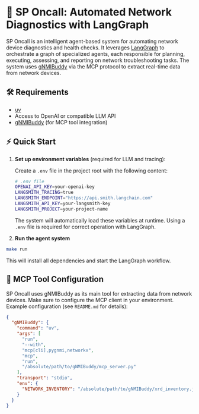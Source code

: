 # 🚀 SP Oncall: Automated Network Diagnostics with LangGraph

SP Oncall is an intelligent agent-based system for automating network device diagnostics and health checks. It leverages [LangGraph](https://github.com/langchain-ai/langgraph) to orchestrate a graph of specialized agents, each responsible for planning, executing, assessing, and reporting on network troubleshooting tasks. The system uses [gNMIBuddy](https://github.com/jillesca/gNMIBuddy) via the MCP protocol to extract real-time data from network devices.

## 🛠️ Requirements

- [uv](https://docs.astral.sh/uv/#installation)
- Access to OpenAI or compatible LLM API
- [gNMIBuddy](https://github.com/jillesca/gNMIBuddy) (for MCP tool integration)

## ⚡️ Quick Start

1. **Set up environment variables** (required for LLM and tracing):

   Create a `.env` file in the project root with the following content:

   ```bash
   # .env file
   OPENAI_API_KEY=your-openai-key
   LANGSMITH_TRACING=true
   LANGSMITH_ENDPOINT="https://api.smith.langchain.com"
   LANGSMITH_API_KEY=your-langsmith-key
   LANGSMITH_PROJECT=your-project-name
   ```

   The system will automatically load these variables at runtime. Using a `.env` file is required for correct operation with LangGraph.

2. **Run the agent system**

```bash
make run
```

This will install all dependencies and start the LangGraph workflow.

## 🔌 MCP Tool Configuration

SP Oncall uses gNMIBuddy as its main tool for extracting data from network devices. Make sure to configure the MCP client in your environment. Example configuration (see `README.md` for details):

```json
{
  "gNMIBuddy": {
    "command": "uv",
    "args": [
      "run",
      "--with",
      "mcp[cli],pygnmi,networkx",
      "mcp",
      "run",
      "/absolute/path/to/gNMIBuddy/mcp_server.py"
    ],
    "transport": "stdio",
    "env": {
      "NETWORK_INVENTORY": "/absolute/path/to/gNMIBuddy/xrd_inventory.json"
    }
  }
}
```
